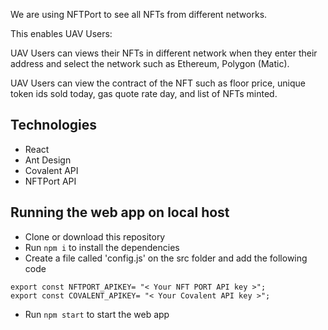 We are using NFTPort to see all NFTs from different networks. 

This enables UAV Users:

UAV Users can views their NFTs in different network when they enter their address and select the network such as Ethereum, Polygon (Matic).

UAV Users can view the contract of the NFT such as floor price, unique token ids sold today, gas quote rate day, and list of NFTs minted.


## Technologies
- React
- Ant Design
- Covalent API
- NFTPort API

## Running the web app on local host
- Clone or download this repository
- Run `npm i` to install the dependencies
- Create a file called 'config.js' on the src folder and add the following code
```
export const NFTPORT_APIKEY= "< Your NFT PORT API key >";
export const COVALENT_APIKEY= "< Your Covalent API key >";
```
- Run `npm start` to start the web app

